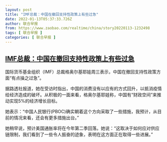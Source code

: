 ```yaml
---
layout: post
title: "IMF总裁：中国在撤回支持性政策上有些过急"
date: 2022-01-13T05:37:33.726Z
author: 联合早报
from: https://www.zaobao.com/realtime/china/story20220113-1232498
tags: [ 联合早报 ]
categories: [ 联合早报 ]
---
```

<!--1642067820000-->
[IMF总裁：中国在撤回支持性政策上有些过急](https://www.zaobao.com/realtime/china/story20220113-1232498)
------

<div>
<p>国际货币基金组织（IMF）总裁格奥尔基耶娃周三表示，中国在撤回支持性政策方面“有点操之过急”。</p><p>据路透社报道，她在受访时指出，中国的消费没有以应有的方式回升，以抵消疫情给经济造成的破坏。从积极的一面来看，格奥尔基耶娃称，中国有“财政空间”来推动实现5%的经济增长目标。</p><p>她表示：“中国人民银行(PBOC)确实朝着这个方向采取了一些措施，我预计，从目前的情况来看，还会有更多措施出台。”</p><section id="imu"><div id="dfp-ad-imu1">        </div></section><p>她稍早说，预计美国通胀率将在今年第二季回落。她说：“这取决于如何应对供应链限制，我们看到了一些令人振奋的迹象，表明在这方面正在取得一些进展。”</p>      <div class="cx_paywall_placeholder" id="sph_cdp_40"></div>
</div>

